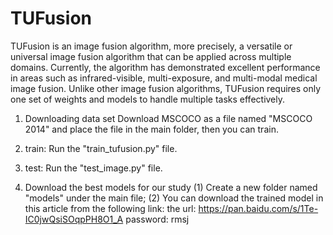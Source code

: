 # TUFusion
TUFusion is an image fusion algorithm, more precisely, a versatile or universal image fusion algorithm that can be applied across multiple domains. Currently, the algorithm has demonstrated excellent performance in areas such as infrared-visible, multi-exposure, and multi-modal medical image fusion. Unlike other image fusion algorithms, TUFusion requires only one set of weights and models to handle multiple tasks effectively.


1. Downloading data set
Download MSCOCO as a file named "MSCOCO 2014" and place the file in the main folder, then you can train.

2. train:
Run the "train_tufusion.py" file.

3. test:
Run the "test_image.py" file.

4. Download the best models for our study
(1) Create a new folder named "models" under the main file;
(2) You can download the trained model in this article from the following link:
the url: https://pan.baidu.com/s/1Te-IC0jwQsiSOqpPH8O1_A 
password: rmsj
